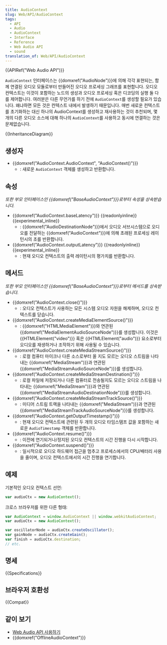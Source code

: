 ```yaml
---
title: AudioContext
slug: Web/API/AudioContext
tags:
  - API
  - Audio
  - AudioContext
  - Interface
  - Reference
  - Web Audio API
  - sound
translation_of: Web/API/AudioContext
---
```

{{APIRef("Web Audio API")}}

`AudioContext` 인터페이스는 {{domxref("AudioNode")}}에 의해 각각 표현되는, 함께 연결된 오디오 모듈로부터 만들어진 오디오 프로세싱 그래프를 표현합니다. 오디오 컨텍스트는 이것이 포함하는 노드의 생성과 오디오 프로세싱 혹은 디코딩의 실행 둘 다를 제어합니다. 여러분은 다른 무언가를 하기 전에 `AudioContext`를 생성할 필요가 있습니다. 왜냐하면 모든 것은 컨텍스트 내에서 발생하기 때문입니다. 매번 새로운 컨텍스트를 초기화하는 대신 하나의 AudioContext를 생성하고 재사용하는 것이 추천되며, 몇 개의 다른 오디오 소스에 대해 하나의 `AudioContext`를 사용하고 동시에 연결하는 것은 문제없습니다.

{{InheritanceDiagram}}

## 생성자

- {{domxref("AudioContext.AudioContext", "AudioContext()")}}
  - : 새로운 `AudioContext` 객체를 생성하고 반환합니다.

## 속성

_또한 부모 인터페이스인 {{domxref("BaseAudioContext")}}로부터 속성을 상속받습니다._

- {{domxref("AudioContext.baseLatency")}} {{readonlyinline}} {{experimental_inline}}
  - : {{domxref("AudioDestinationNode")}}에서 오디오 서브시스템으로 오디오를 전달하는 {{domxref("AudioContext")}}에 의해 초래된 프로세싱 레이턴시의 초를 반환합니다.
- {{domxref("AudioContext.outputLatency")}} {{readonlyinline}} {{experimental_inline}}
  - : 현재 오디오 컨텍스트의 출력 레이턴시의 평가치를 반환합니다.

## 메서드

_또한 부모 인터페이스인 {{domxref("BaseAudioContext")}}로부터 메서드를 상속받습니다._

- {{domxref("AudioContext.close()")}}
  - : 오디오 컨텍스트가 사용하는 모든 시스템 오디오 자원을 해제하며, 오디오 컨텍스트를 닫습니다.
- {{domxref("AudioContext.createMediaElementSource()")}}
  - : {{domxref("HTMLMediaElement")}}와 연관된 {{domxref("MediaElementAudioSourceNode")}}를 생성합니다. 이것은 {{HTMLElement("video")}} 혹은 {{HTMLElement("audio")}} 요소로부터 오디오를 재생하거나 조작하기 위해 사용될 수 있습니다.
- {{domxref("AudioContext.createMediaStreamSource()")}}
  - : 로컬 컴퓨터 마이크나 다른 소스로부터 올 지도 모르는 오디오 스트림을 나타내는 {{domxref("MediaStream")}}과 연관된 {{domxref("MediaStreamAudioSourceNode")}}를 생성합니다.
- {{domxref("AudioContext.createMediaStreamDestination()")}}
  - : 로컬 파일에 저장되거나 다른 컴퓨터로 전송될지도 모르는 오디오 스트림을 나타내는 {{domxref("MediaStream")}}과 연관된 {{domxref("MediaStreamAudioDestinationNode")}}를 생성합니다.
- {{domxref("AudioContext.createMediaStreamTrackSource()")}}
  - : 미디어 스트림 트랙을 나타내는 {{domxref("MediaStream")}}과 연관된 {{domxref("MediaStreamTrackAudioSourceNode")}}를 생성합니다.
- {{domxref("AudioContext.getOutputTimestamp()")}}
  - : 현재 오디오 컨텍스트에 관련된 두 개의 오디오 타임스탬프 값을 포함하는 새로운 `AudioTimestamp` 객체를 반환합니다.
- {{domxref("AudioContext.resume()")}}
  - : 이전에 연기되거나/정지된 오디오 컨텍스트의 시간 진행을 다시 시작합니다.
- {{domxref("AudioContext.suspend()")}}
  - : 일시적으로 오디오 하드웨어 접근을 멈추고 프로세스에서의 CPU/배터리 사용을 줄이며, 오디오 컨텍스트에서의 시간 진행을 연기합니다.

## 예제

기본적인 오디오 컨텍스트 선언:

```js
var audioCtx = new AudioContext();
```

크로스 브라우저를 위한 다른 형태:

```js
var AudioContext = window.AudioContext || window.webkitAudioContext;
var audioCtx = new AudioContext();

var oscillatorNode = audioCtx.createOscillator();
var gainNode = audioCtx.createGain();
var finish = audioCtx.destination;
// etc.
```

## 명세

{{Specifications}}

## 브라우저 호환성

{{Compat}}

## 같이 보기

- [Web Audio API 사용하기](/ko/docs/Web/API/Web_Audio_API/Using_Web_Audio_API)
- {{domxref("OfflineAudioContext")}}
